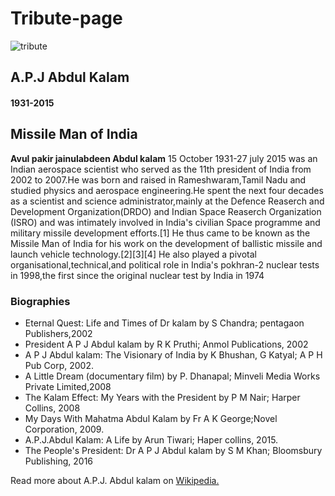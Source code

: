 # Tribute-page<!DOCTYPE html>
<html lang="en">
    <head>
        <meta charset="UTF-8" />
        <meta http-eqiv="X-UA-compatible" content="IE=edge" />
        <meta name="viewport" content="width=device-width, initial-scale=1.0" />
        <title>The Tribute Website | A.P.J Abdul Kalam</title>
        <link rel="stylesheet" href="style.css" />
    </head>
    <body>
        <div class="container">
            <div class="content">
                <section class="top_section">
                    <div class="image_container">
                        <img src="./image/wp9629751.jpg" alt="tribute" />
                    </div>
                    <div>
                        <h1>A.P.J Abdul Kalam</h1>
                        <h4>1931-2015</h4>
                    </div>
                </section>
                <section class="about_section">
                    <h2>Missile Man of India</h2>
                    <p>
                       <b>Avul pakir jainulabdeen Abdul kalam</b> 15 October 1931-27 july 2015
                        was an Indian aerospace scientist who served as the 11th president of
                        India from 2002 to 2007.He was born and raised in Rameshwaram,Tamil Nadu
                        and studied physics and aerospace engineering.He spent the next four decades
                        as a scientist and science administrator,mainly at the Defence Reaserch
                        and Development Organization(DRDO) and Indian Space Reaserch Organization
                        (ISRO) and was intimately involved in India's civilian Space
                        programme and military missile development efforts.[1] He thus came to be 
                        known as the Missile Man of India for his work on the development of
                        ballistic missile and launch vehicle technology.[2][3][4] He also played
                        a pivotal organisational,technical,and political role in India's pokhran-2
                        nuclear tests in 1998,the first since the original nuclear test by India
                        in 1974
                   </p>
                </section>
                <section class="biography_section">
                    <h3>Biographies</h3>
                    <ul>
                        <li>
                           Eternal Quest: Life and Times of Dr kalam by S Chandra; pentagaon
                           Publishers,2002   
                        </li>
                        <li>
                           President A P J Abdul kalam by R K Pruthi; Anmol Publications,
                           2002
                        </li>
                        <li>
                            A P J Abdul kalam: The Visionary of India by K Bhushan, G Katyal;
                            A P H Pub Corp, 2002.
                        </li>
                        <li>
                            A Little Dream (documentary film) by P. Dhanapal; Minveli Media
                            Works Private Limited,2008
                        </li>
                        <li>
                            The Kalam Effect: My Years with the President by P M Nair; Harper
                            Collins, 2008
                        </li>
                        <li>
                            My Days With Mahatma Abdul Kalam by Fr A K George;Novel
                            Corporation, 2009.
                        </li>
                        <li>
                            A.P.J.Abdul Kalam: A Life by Arun Tiwari; Haper collins, 2015.
                        </li>
                        <li>
                            The People's President: Dr A P J Abdul kalam by S M Khan;
                            Bloomsbury Publishing, 2016
                        </li>
                    </ul>
                </section>
                <footer>
                    <p>
                        Read more about A.P.J. Abdul kalam on
                        <a href="https://en.wikipedia.org/wiki/A._P._J._Abdul_Kalam">Wikipedia.</a>
                    </p>
                </footer>
            </div>
        </div>
    </body>
</html>
